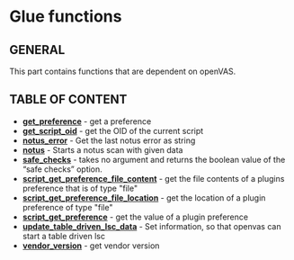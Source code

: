 # Glue functions

## GENERAL

This part contains functions that are dependent on openVAS.

## TABLE OF CONTENT

- **[get_preference](get_preference.md)** - get a preference
- **[get_script_oid](get_script_oid.md)** - get the OID of the current script
- **[notus_error](notus_error.md)** - Get the last notus error as string
- **[notus](notus.md)** - Starts a notus scan with given data
- **[safe_checks](safe_checks.md)** - takes no argument and returns the boolean value of the “safe checks” option.
- **[script_get_preference_file_content](script_get_preference_file_content.md)** - get the file contents of a plugins preference that is of type "file"
- **[script_get_preference_file_location](script_get_preference_file_location.md)** - get the location of a plugin preference of type "file"
- **[script_get_preference](script_get_preference.md)** - get the value of a plugin preference
- **[update_table_driven_lsc_data](update_table_driven_lsc_data.md)** - Set information, so that openvas can start a table driven lsc
- **[vendor_version](vendor_version.md)** - get vendor version
